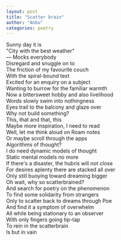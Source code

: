 ```yaml
---
layout: post
title: "Scatter brain"
author: "Anbu"
categories: poetry
---
```


Sunny day it is  
"City with the best weather"  
&mdash; Mocks everybody  
Disregard and snuggle on to  
The friction of my favourite couch  
With the spiral-bound text  
Excited for an enquiry on a subject  
Wanting to burrow for the familiar warmth  
Now a bittersweet hobby and also livelihood  
Words slowly swim into nothingness  
Eyes trail to the balcony and glaze over  
Why not build something?  
This, that and that, this  
Maybe more inspiration, I need to read  
Well, let me think aloud on Roam notes  
Or maybe scroll through the apps  
Algorithms of thought?  
I do need dynamic models of thought  
Static mental models no more  
If there's a disaster, the hubris will not close  
For desires aplenty there are stacked all over  
Only still buoying toward dreaming bigger  
Oh wait, why so scatterbrained?  
And search for poetry on the phenomenon  
To find some solidarity from strangers  
Only to scatter back to dreams through Poe  
And find it a symptom of overwhelm  
All while being stationary to an observer  
With only fingers going tip-tap  
To rein in the scatterbrain  
Is but in vain  